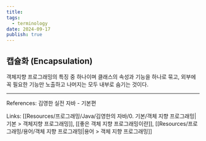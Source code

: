 ```yaml
---
title: 
tags:
  - terminology
date: 2024-09-17
publish: true
---
```

## 캡슐화 (Encapsulation)
객체지향 프로그래밍의 특징 중 하나이며 클래스의 속성과 기능을 하나로 묶고, 외부에 꼭 필요한 기능만 노출하고 나머지는 모두 내부로 숨기는 것이다.

---
References: 김영한 실전 자바 - 기본편

Links: [[Resources/프로그래밍/Java/김영한의 자바/0. 기본/객체 지향 프로그래밍|기본 > 객체지향 프로그래밍]], [[좋은 객체 지향 프로그래밍이란]], [[Resources/프로그래밍/용어/객체 지향 프로그래밍|용어 > 객체 지향 프로그래밍]]